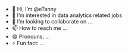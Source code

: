 - 👋 Hi, I’m @eTanny
- 👀 I’m interested in data analytics related jobs
- 💞️ I’m looking to collaborate on ...
- 📫 How to reach me ...
- 😄 Pronouns: ...
- ⚡ Fun fact: ...

<!---
eTanny/eTanny is a ✨ special ✨ repository because its `README.md` (this file) appears on your GitHub profile.
You can click the Preview link to take a look at your changes.
--->
